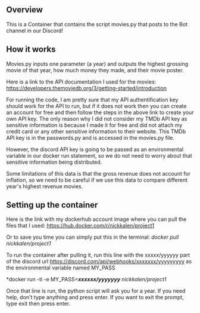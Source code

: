 ## Overview

This is a Container that contains the script movies.py that posts to the Bot channel in our Discord!

## How it works

Movies.py inputs one parameter (a year) and outputs the highest grossing movie of that year, how much money they made, and their movie poster.

Here is a link to the API documentation I used for the movies:
https://developers.themoviedb.org/3/getting-started/introduction

For running the code, I am pretty sure that my API authentification key should work for the API to run, but if it does not work then you can create an account for free and then follow the steps in the above link to create your own API key. The only reason why I did not consider my TMDb API key as sensitive information is because I made it for free and did not attach my credit card or any other sensitive information to their website. This TMDb API key is in the passwords.py and is accessed in the movies.py file.

However, the discord API key is going to be passed as an environmental variable in our docker run statement, so we do not need to worry about that sensitive information being distributed.

Some limitations of this data is that the gross revenue does not account for inflation, so we need to be careful if we use this data to compare different year's highest revenue movies.

## Setting up the container

Here is the link with my dockerhub account image where you can pull the files that I used:
https://hub.docker.com/r/nickkalen/project1

Or to save you time you can simply put this in the terminal:
*docker pull nickkalen/project1*

To run the container after pulling it, run this line with the xxxxx/yyyyyy part of the discord
url https://discord.com/api/webhooks/xxxxxxx/yyyyyyyyy as the environmental variable named MY_PASS

*docker run -ti -e MY_PASS=***xxxxxx/yyyyyyy*** *nickkalen/project1*

Once that line is run, the python script will ask you for a year. If you need help, don't type anything and press enter. If you want to exit the prompt, type exit then press enter.

